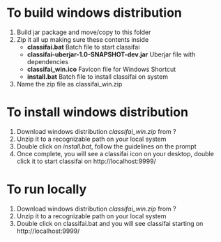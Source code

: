 # To build windows distribution 
1. Build jar package and move/copy to this folder  
2. Zip it all up making sure these contents inside  
    - **classifai.bat** Batch file to start classifai
    - **classifai-uberjar-1.0-SNAPSHOT-dev.jar** Uberjar file with dependencies 
    - **classifai_win.ico** Favicon file for Windows Shortcut
    - **install.bat** Batch file to install classifai on system
3. Name the zip file as classifai_win.zip


# To install windows distribution
1. Download windows distribution _classifai_win.zip_ from ? 
2. Unzip it to a recognizable path on your local system  
3. Double click on _install.bat_, follow the guidelines on the prompt
4. Once complete, you will see a classifai icon on your desktop, double click it to start classifai on http://localhost:9999/

# To run locally  
1. Download windows distribution _classifai_win.zip_ from ? 
2. Unzip it to a recognizable path on your local system  
3. Double click on classifai.bat and you will see classifai starting on http://localhost:9999/
